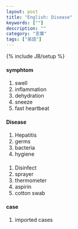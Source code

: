 ```yaml
---
layout: post
title: "English: Disease"
keywords: [""]
description: ""
category: "言葉"
tags: ["英語"]
---
```

{% include JB/setup %}

#### symphtom
1. swell
2. inflammation
3. dehydration
4. sneeze
5. fast heartbeat

#### Disease
1. Hepatitis
2. germs 
3. bacteria
4. hygiene

####
1. Disinfect
2. sprayer
3. thermometer
4. aspirin
5. cotton swab

#### case
1. imported cases

